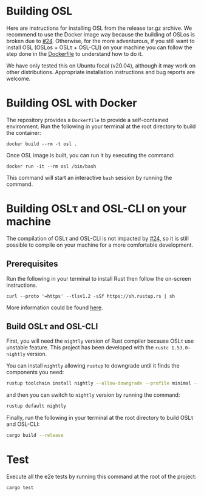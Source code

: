 # Building OSL


Here are instructions for installing OSL from the release tar.gz archive.
We recommend to use the Docker image way because the building of OSLos is broken due to [#24](https://github.com/NotBad4U/osl/issues/24).
Otherwise, for the more adventurous, if you still want to install OSL (OSLos + OSLτ + OSL-CLI) on your machine you can follow the step done in the [Dockerfile](../Dockerfile) to understand how to do it.

We have only tested this on Ubuntu focal (v20.04), although it may work on other distributions. Appropriate installation instructions and bug reports are welcome.


# Building OSL with Docker


The repository provides a `Dockerfile` to provide a self-contained environment.
Run the following in your terminal at the root directory to build the container:
```
docker build --rm -t osl .
```


Once OSL image is built, you can run it by executing the command:


```
docker run -it --rm osl /bin/bash
```


This command will start an interactive `bash` session by running the command.



# Building OSLτ and OSL-CLI on your machine


The compilation of OSLτ and OSL-CLI is not impacted by [#24](https://github.com/NotBad4U/osl/issues/24), so it is still possible to 
compile on your machine for a more comfortable development.


## Prerequisites


Run the following in your terminal to install Rust then follow the on-screen instructions.


```
curl --proto '=https' --tlsv1.2 -sSf https://sh.rustup.rs | sh
```


More information could be found [here](https://www.rust-lang.org/tools/install).


## Build OSLτ and OSL-CLI


First, you will need the `nightly` version of Rust compiler because OSLτ use unstable feature.
This project has been developed with the `rustc 1.53.0-nightly` version.

You can install `nightly` allowing `rustup` to downgrade until it finds the components you need:
```sh
rustup toolchain install nightly --allow-downgrade --profile minimal --component clippy
```

and then you can switch to `nightly` version by running the command:

```sh
rustup default nightly
```

Finally, run the following in your terminal at the root directory to build OSLτ and OSL-CLI:

```sh
cargo build --release
```

# Test


Execute all the e2e tests by running this command at the root of the project:


```
cargo test
```